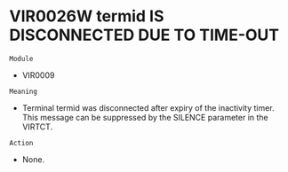# VIR0026W termid IS DISCONNECTED DUE TO TIME-OUT

`Module`
- VIR0009

`Meaning`
- Terminal termid was disconnected after expiry of the inactivity timer. This message can be suppressed by the SILENCE parameter in the VIRTCT.

`Action`
- None.
